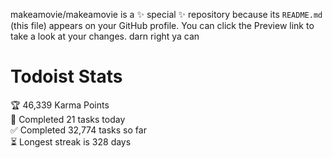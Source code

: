 makeamovie/makeamovie is a ✨ special ✨ repository because its `README.md` (this file) appears on your GitHub profile.
You can click the Preview link to take a look at your changes. darn right ya can

# Todoist Stats

<!-- TODO-IST:START -->
🏆  46,339 Karma Points           
🌸  Completed 21 tasks today           
✅  Completed 32,774 tasks so far           
⏳  Longest streak is 328 days
<!-- TODO-IST:END -->